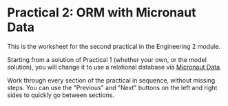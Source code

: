 # Practical 2: ORM with Micronaut Data

This is the worksheet for the second practical in the Engineering 2 module.

Starting from a solution of Practical 1 (whether your own, or the model solution), you will change it to use a relational database via [Micronaut Data](https://micronaut-projects.github.io/micronaut-data/latest/guide).

Work through every section of the practical in sequence, without missing steps.
You can use the "Previous" and "Next" buttons on the left and right sides to quickly go between sections.
